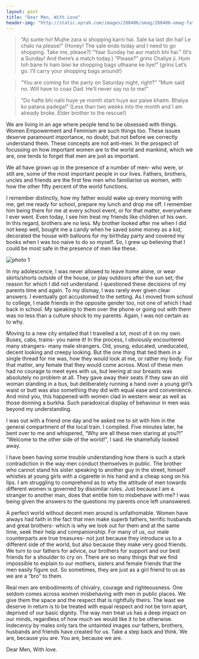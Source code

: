 ```yaml
---
layout: post
title: "Dear Men, With Love"
header-img: "http://static.oprah.com/images/200406/omag/200406-omag-father-daughter-600x411.jpg"
---
```


>“Aji sunte ho! Mujhe zara si shopping karni hai. Sale ka last din hai! Le chalo na please!”
(Honey! The sale ends today and I need to go shopping. Take me, please?)
“Yaar Sunday hai aur match bhi hai.”
(It’s a Sunday! And there’s a match today.)
“Please?”
*grins*  Chaliye ji. Hum toh bane hi hain biwi ke shopping bags uthaane ke liye!”
(*grins* Let’s go. I’ll carry your shopping bags around!)



>“You are coming for the party on Saturday night, right?”
“Mum said no. Will have to coax Dad. He’ll never say no to me!”



>“Do hafte bhi nahi huye ye month start huye aur paise khatm. Bhaiya ko patana padega!”
(Less than two weeks into the month and I am already broke. Elder brother to the rescue!)


We are living in an age where people tend to be obsessed with things. Women Empowerment and Feminism are such things too. These issues deserve paramount importance, no doubt; but not before we correctly understand them. These concepts are not anti-men. In the prospect of focussing on how important women are to the world and mankind, which we are, one tends to forget that men are just as important.

We all have grown up in the presence of a number of men- who were, or still are, some of the most important people in our lives. Fathers, brothers, uncles and friends are the first few men who familiarise us women, with how the other fifty percent of the world functions.

I remember distinctly, how my father would wake up every morning with me, get me ready for school, prepare my lunch and drop me off. I remember him being there for me at every school event, or for that matter, everywhere I ever went. Even today, I see him treat my friends like children of his own. In this regard, brothers are no less. My brother looked after me when I did not keep well, bought me a candy when he saved some money as a kid, decorated the house with balloons for my birthday party and covered my books when I was too naive to do so myself. So, I grew up believing that I could be most safe in the presence of men like these.

![photo 1](https://s3.amazonaws.com/WisdomPlanet/wisdomtimes/wp-content/uploads/2018/04/04171417/51-Best-Father-Daughter-Quotes_422212270.jpg)

In my adolescence, I was never allowed to leave home alone, or wear skirts/shorts outside of the house, or play outdoors after the sun set; the reason for which I did not understand. I questioned these decisions of my parents time and again. To my dismay, I was rarely ever given clear answers. I eventually got accustomed to the setting. As I moved from school to college, I made friends in the opposite gender too, not one of which I had back in school. My speaking to them over the phone or going out with them was no less than a culture shock to my parents. Again, I was not certain as to why.

Moving to a new city entailed that I travelled a lot, most of it on my own. Buses, cabs, trains- you name it! In the process, I obviously encountered many strangers- many male strangers. Old, young, educated, uneducated, decent looking and creepy looking. But the one thing that tied them in a single thread for me was, how they would look at me, or rather my body. For that matter, any female that they would come across. Most of these men had no courage to meet eyes with us, but leering at our breasts was absolutely no problem at all. They gave away their seats if they saw an old woman standing in a bus, but deliberately running a hand over a young girl’s waist or butt was also something they did with equal ease and convenience. And mind you, this happened with women clad in western wear as well as those donning a burkha. Such paradoxical display of behaviour in men was beyond my understanding.

I was out with a friend one day and he asked me to sit with him in the general compartment of the local train. I complied. Five minutes later, he bent over to me and whispered, “Why are all these men staring at you?!” “Welcome to the other side of the world!”, I said. He shamefully looked away.

I have been having some trouble understanding how there is such a stark contradiction in the way men conduct themselves in public. The brother who cannot stand his sister speaking to another guy in the street, himself whistles at young girls with a cigarette in his hand and a cheap song on his lips. I am struggling to comprehend as to why the attitude of men towards different women is governed by dissimilar rules. Just because I am a stranger to another man, does that entitle him to misbehave with me? I was being given the answers to the questions my parents once left unanswered.

A perfect world without decent men around is unfathomable. Women have always had faith in the fact that men make superb fathers, terrific husbands and great brothers- which is why we look out for them and at the same time, seek their help and companionship. For many of us, our male counterparts are true treasures- not just because they introduce us to a different side of the world, but also because they make very good friends. We turn to our fathers for advice, our brothers for support and our best friends for a shoulder to cry on. There are so many things that we find impossible to explain to our mothers, sisters and female friends that the men easily figure out. So sometimes, they are just as a girl friend to us as we are a “bro” to them.



Real men are embodiments of chivalry, courage and righteousness. One seldom comes across women misbehaving with men in public places. We give them the space and the respect that is rightfully theirs. The least we deserve in return is to be treated with equal respect and not be torn apart, deprived of our basic dignity. The way men treat us has a deep impact on our minds, regardless of how much we would like it to be otherwise. Indecency by males only tars the untainted images our fathers, brothers, husbands and friends have created for us. Take a step back and think.  We are, because you are. You are, because we are.

Dear Men,
With love.   
